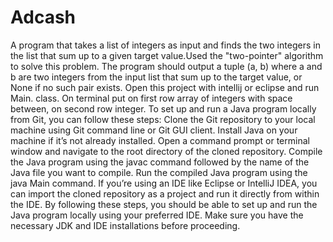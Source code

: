 # Adcash
A program that takes a list of integers as input and finds the  two integers in the list that sum up to a given target value.Used the "two-pointer" algorithm to solve this problem. The program should output a tuple (a, b) where a and b are two integers from the input list that sum up to the target value, or None if no such pair exists.
Open this project with intellij or eclipse and run Main. class.
On terminal put on first row array of integers with space between, on second row integer.
To set up and run a Java program locally from Git, you can follow these steps:
Clone the Git repository to your local machine using Git command line or Git GUI client. Install Java on your machine if it’s not already installed. Open a command prompt or terminal window and navigate to the root directory of the cloned repository. Compile the Java program using the javac command followed by the name of the Java file you want to compile. Run the compiled Java program using the java Main command. If you’re using an IDE like Eclipse or IntelliJ IDEA, you can import the cloned repository as a project and run it directly from within the IDE. By following these steps, you should be able to set up and run the Java program locally using your preferred IDE. Make sure you have the necessary JDK and IDE installations before proceeding.
